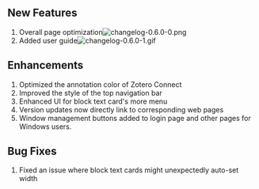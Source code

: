 ## New Features
1. Overall page optimization![changelog-0.6.0-0.png](/img/changelog-0.6.0-0.png)
2. Added user guide![changelog-0.6.0-1.gif](/img/changelog-0.6.0-1.gif)

## Enhancements
1. Optimized the annotation color of Zotero Connect
2. Improved the style of the top navigation bar
3. Enhanced UI for block text card's more menu
4. Version updates now directly link to corresponding web pages
5. Window management buttons added to login page and other pages for Windows users.

## Bug Fixes
1. Fixed an issue where block text cards might unexpectedly auto-set width